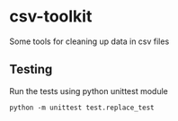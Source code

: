 # csv-toolkit
Some tools for cleaning up data in csv files

## Testing
Run the tests using python unittest module

    python -m unittest test.replace_test
